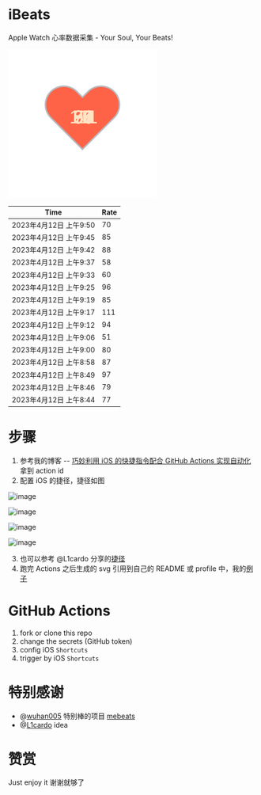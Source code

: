 # iBeats
Apple Watch 心率数据采集 - Your Soul, Your Beats!

![](./files/heart.svg)

<!--START_SECTION:my_heart_rate-->
| Time | Rate | 
 | ---- | ---- | 
| 2023年4月12日 上午9:50 | 70 |
| 2023年4月12日 上午9:45 | 85 |
| 2023年4月12日 上午9:42 | 88 |
| 2023年4月12日 上午9:37 | 58 |
| 2023年4月12日 上午9:33 | 60 |
| 2023年4月12日 上午9:25 | 96 |
| 2023年4月12日 上午9:19 | 85 |
| 2023年4月12日 上午9:17 | 111 |
| 2023年4月12日 上午9:12 | 94 |
| 2023年4月12日 上午9:06 | 51 |
| 2023年4月12日 上午9:00 | 80 |
| 2023年4月12日 上午8:58 | 87 |
| 2023年4月12日 上午8:49 | 97 |
| 2023年4月12日 上午8:46 | 79 |
| 2023年4月12日 上午8:44 | 77 |

<!--END_SECTION:my_heart_rate-->

# 步骤
1. 参考我的博客 -- [巧妙利用 iOS 的快捷指令配合 GitHub Actions 实现自动化](https://github.com/yihong0618/gitblog/issues/198) 拿到 action id
2. 配置 iOS 的捷径，捷径如图

![image](https://user-images.githubusercontent.com/15976103/122154218-0db0b480-ce97-11eb-93bb-5aec07c558dc.png)

![image](https://user-images.githubusercontent.com/15976103/122154236-186b4980-ce97-11eb-8e4b-70551a0391ae.png)

![image](https://user-images.githubusercontent.com/15976103/122154268-2d47dd00-ce97-11eb-902e-3acf292265a9.png)

![image](https://user-images.githubusercontent.com/15976103/122174055-fa144680-ceb4-11eb-9be2-3eb83cd516f7.png)

3. 也可以参考 @L1cardo 分享的[捷径](https://www.icloud.com/shortcuts/6ab6047b459c41ad822ad6b94b1c03d4)
4. 跑完 Actions 之后生成的 svg 引用到自己的 README 或 profile 中，我的[例子](https://github.com/yihong0618) 

# GitHub Actions

1. fork or clone this repo
2. change the secrets (GitHub token)
3. config iOS `Shortcuts` 
4. trigger by iOS `Shortcuts`

# 特别感谢
- @[wuhan005](https://github.com/wuhan005) 特别棒的项目 [mebeats](https://github.com/wuhan005/mebeats)
- @[L1cardo](https://github.com/L1cardo) idea

# 赞赏
Just enjoy it
谢谢就够了
